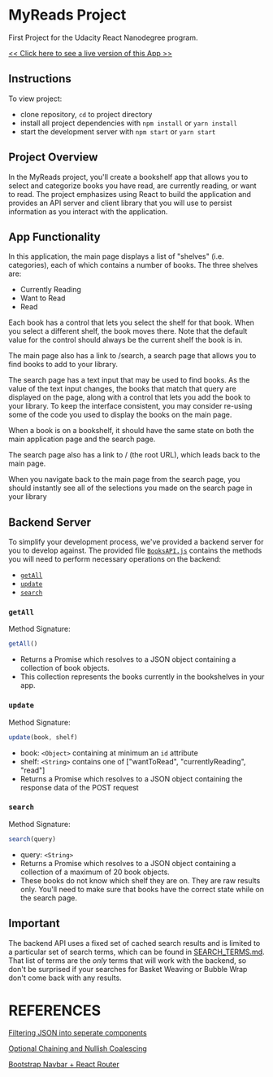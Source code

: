 # MyReads Project
First Project for the Udacity React Nanodegree program.

[<< Click here to see a live version of this App >>](https://devon-reactnd-myreads.herokuapp.com/)

## Instructions
To view project:

* clone repository, `cd` to project directory
* install all project dependencies with `npm install` or `yarn install`
* start the development server with `npm start` or `yarn start`

## Project Overview
In the MyReads project, you'll create a bookshelf app that allows you to select and categorize books you have read, are currently reading, or want to read. The project emphasizes using React to build the application and provides an API server and client library that you will use to persist information as you interact with the application.

## App Functionality
In this application, the main page displays a list of "shelves" (i.e. categories), each of which contains a number of books. The three shelves are:

- Currently Reading
- Want to Read
- Read

Each book has a control that lets you select the shelf for that book. When you select a different shelf, the book moves there. Note that the default value for the control should always be the current shelf the book is in.

The main page also has a link to /search, a search page that allows you to find books to add to your library.

The search page has a text input that may be used to find books. As the value of the text input changes, the books that match that query are displayed on the page, along with a control that lets you add the book to your library. To keep the interface consistent, you may consider re-using some of the code you used to display the books on the main page.

When a book is on a bookshelf, it should have the same state on both the main application page and the search page.

The search page also has a link to / (the root URL), which leads back to the main page.

When you navigate back to the main page from the search page, you should instantly see all of the selections you made on the search page in your library

## Backend Server
To simplify your development process, we've provided a backend server for you to develop against. The provided file [`BooksAPI.js`](src/BooksAPI.js) contains the methods you will need to perform necessary operations on the backend:

* [`getAll`](#getall)
* [`update`](#update)
* [`search`](#search)

### `getAll`
Method Signature:

```js
getAll()
```

* Returns a Promise which resolves to a JSON object containing a collection of book objects.
* This collection represents the books currently in the bookshelves in your app.

### `update`
Method Signature:

```js
update(book, shelf)
```

* book: `<Object>` containing at minimum an `id` attribute
* shelf: `<String>` contains one of ["wantToRead", "currentlyReading", "read"]  
* Returns a Promise which resolves to a JSON object containing the response data of the POST request

### `search`
Method Signature:

```js
search(query)
```

* query: `<String>`
* Returns a Promise which resolves to a JSON object containing a collection of a maximum of 20 book objects.
* These books do not know which shelf they are on. They are raw results only. You'll need to make sure that books have the correct state while on the search page.

## Important
The backend API uses a fixed set of cached search results and is limited to a particular set of search terms, which can be found in [SEARCH_TERMS.md](SEARCH_TERMS.md). That list of terms are the _only_ terms that will work with the backend, so don't be surprised if your searches for Basket Weaving or Bubble Wrap don't come back with any results.

# REFERENCES 
[Filtering JSON into seperate components](https://stackoverflow.com/questions/54224988/sorting-and-then-filtering-json-data-into-separate-components)

[Optional Chaining and Nullish Coalescing](https://www.freecodecamp.org/news/how-the-question-mark-works-in-javascript/)

[Bootstrap Navbar + React Router](https://stackoverflow.com/questions/54843302/reactjs-bootstrap-navbar-and-routing-not-working-together)
